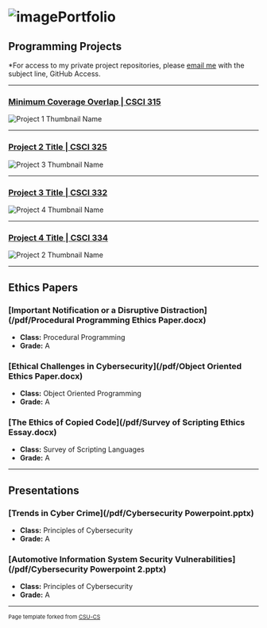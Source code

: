 ![image](https://github.com/user-attachments/assets/5a554e40-d03d-48b4-b40c-cc93206794f6)Portfolio
=========

Programming Projects
--------------------

*For access to my private project repositories, please [email me](mailto:wlcassel@csustudent.net?subject=GitHub%20Access) with the subject line, GitHub Access.

---
### [Minimum Coverage Overlap | CSCI 315](DataStructureAnalysis.md)

![Project 1 Thumbnail Name](images/dummy_thumbnail.jpg)

---
### [Project 2 Title | CSCI 325](ObjectOrientedProgramming.md)

![Project 3 Thumbnail Name](images/dummy_thumbnail.jpg)

---
### [Project 3 Title | CSCI 332](AppliedNetworking.md)

![Project 4 Thumbnail Name](images/dummy_thumbnail.jpg)

---
### [Project 4 Title | CSCI 334](UserInterfaceProgramming.md)

![Project 2 Thumbnail Name](images/dummy_thumbnail.jpg)

---

Ethics Papers
-------------

### [Important Notification or a Disruptive Distraction](/pdf/Procedural Programming Ethics Paper.docx)

-   **Class:** Procedural Programming
-   **Grade:** A

### [Ethical Challenges in Cybersecurity](/pdf/Object Oriented Ethics Paper.docx)

-   **Class:** Object Oriented Programming
-   **Grade:** A

### [The Ethics of Copied Code](/pdf/Survey of Scripting Ethics Essay.docx)

-   **Class:** Survey of Scripting Languages
-   **Grade:** A

---

Presentations
-------------

### [Trends in Cyber Crime](/pdf/Cybersecurity Powerpoint.pptx)

- **Class:** Principles of Cybersecurity
- **Grade:** A


### [Automotive Information System Security Vulnerabilities](/pdf/Cybersecurity Powerpoint 2.pptx)

- **Class:** Principles of Cybersecurity
- **Grade:** A

---

<p style="font-size:11px">Page template forked from <a href="https://github.com/csu-cs/csci-portfolio">CSU-CS</a></p>
<!-- Remove above link if you don't want to attributive -->
